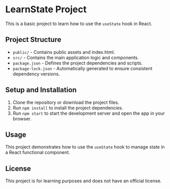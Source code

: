 
# LearnState Project

This is a basic project to learn how to use the `useState` hook in React.

## Project Structure

- `public/` - Contains public assets and index.html.
- `src/` - Contains the main application logic and components.
- `package.json` - Defines the project dependencies and scripts.
- `package-lock.json` - Automatically generated to ensure consistent dependency versions.

## Setup and Installation

1. Clone the repository or download the project files.
2. Run `npm install` to install the project dependencies.
3. Run `npm start` to start the development server and open the app in your browser.

## Usage

This project demonstrates how to use the `useState` hook to manage state in a React functional component.

## License

This project is for learning purposes and does not have an official license.
